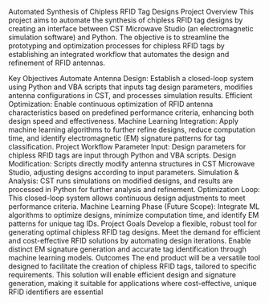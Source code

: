 Automated Synthesis of Chipless RFID Tag Designs
Project Overview
This project aims to automate the synthesis of chipless RFID tag designs by creating an interface between CST Microwave Studio (an electromagnetic simulation software) and Python. The objective is to streamline the prototyping and optimization processes for chipless RFID tags by establishing an integrated workflow that automates the design and refinement of RFID antennas.

Key Objectives
Automate Antenna Design: Establish a closed-loop system using Python and VBA scripts that inputs tag design parameters, modifies antenna configurations in CST, and processes simulation results.
Efficient Optimization: Enable continuous optimization of RFID antenna characteristics based on predefined performance criteria, enhancing both design speed and effectiveness.
Machine Learning Integration: Apply machine learning algorithms to further refine designs, reduce computation time, and identify electromagnetic (EM) signature patterns for tag classification.
Project Workflow
Parameter Input: Design parameters for chipless RFID tags are input through Python and VBA scripts.
Design Modification: Scripts directly modify antenna structures in CST Microwave Studio, adjusting designs according to input parameters.
Simulation & Analysis: CST runs simulations on modified designs, and results are processed in Python for further analysis and refinement.
Optimization Loop: This closed-loop system allows continuous design adjustments to meet performance criteria.
Machine Learning Phase (Future Scope): Integrate ML algorithms to optimize designs, minimize computation time, and identify EM patterns for unique tag IDs.
Project Goals
Develop a flexible, robust tool for generating optimal chipless RFID tag designs.
Meet the demand for efficient and cost-effective RFID solutions by automating design iterations.
Enable distinct EM signature generation and accurate tag identification through machine learning models.
Outcomes
The end product will be a versatile tool designed to facilitate the creation of chipless RFID tags, tailored to specific requirements. This solution will enable efficient design and signature generation, making it suitable for applications where cost-effective, unique RFID identifiers are essential

